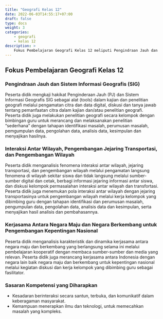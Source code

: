 ```yaml
---
title: "Geografi Kelas 12"
date: 2022-06-03T14:55:17+07:00
draft: false
type: docs
weight: 3
categories: 
    - geografi
    - kelas 12
description: >
    Fokus Pembelajaran Geografi Kelas 12 meliputi Pengindraan Jauh dan Sistem Informasi Geografis (SIG). Interaksi Antar Wilayah, Pengembangan Jejaring Transportasi, dan Pengembangan Wilayah. Kerjasama Antara Negara Maju dan Negara Berkembang untuk Pengembangan Kepentingan Nasional.
---
```

## Fokus Pembelajaran Geografi Kelas 12
### Pengindraan Jauh dan Sistem Informasi Geografis (SIG)
Peserta didik mengkaji hakikat Penginderaan Jauh (PJ) dan Sistem Informasi Geografis SIG sebagai alat (tools) dalam kajian dan penelitian geografi melalui pengamatan citra dan data digital, diskusi dan tanya jawab tentang pemanfaatan citra dalam kajian dan/atau penelitian geografi. Peserta didik juga melakukan penelitian geografi secara kelompok dengan bimbingan guru untuk merancang dan melaksanakan penelitian “sederhana” dengan tahapan identifikasi masalah, perumusan masalah, pemgumpulan data, pengolahan data, analisis data, kesimpulan dan menyajikan hasilnya.

### Interaksi Antar Wilayah, Pengembangan Jejaring Transportasi, dan Pengembangan Wilayah
Peserta didik menganalisis fenomena interaksi antar wilayah, jejaring transportasi, dan pengembangan wilayah melalui pengamatan langsung fenomena di wilayah sekitar siswa dan tidak langsung melalui sumber-sumber digital dan cetak, berbagi informasi jejaring informasi antar siswa, dan diskusi kelompok permasalahan interaksi antar wilayah dan transfortasi. Peserta didik juga menemukan pola interaksi antar wilayah dengan jejaring transportasinya untuk pengembangan wilayah melalui kerja kelompok yang dibimbing guru dengan tahapan identifikasi dan perumusan masalah, pengumpulan data, pengolahan data, analisis data dan kesimpulan, serta menyajikan hasil analisis dan pembahasannya.

### Kerjasama Antara Negara Maju dan Negara Berkembang untuk Pengembangan Kepentingan Nasional
Peserta didik menganalisis karakteristik dan dinamika kerjasama antara negara maju dan berkembang yang berlangsung selama ini melalui pembelajaran kooperatif dengan membaca sumber-sumber dan media yang relevan. Peserta didik juga merancang kerjasama antara Indonesia dengan negara lain baik negara maju dan berkembang untuk kepentingan nasional melalui kegiatan diskusi dan kerja kelompok yang dibimbing guru sebagai fasilitator.

### Sasaran Kompetensi yang Diharapkan
- Kesadaran berinteraksi secara santun, terbuka, dan komunikatif dalam keberagaman masyarakat.
- Kemampuan menerapkan ilmu dan teknologi, untuk memecahkan masalah yang kompleks.

